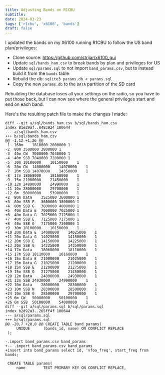 ```yaml
---
title: Adjusting Bands on R1CBU
subtitle: 
date: 2024-03-23
tags: ['r1cbu', 'x6100', 'bands']
draft: false
---
```


I updated the bands 
on my X6100 running R1CBU
to follow the US band plan/privileges:
- Clone source: https://github.com/strijar/x6100_gui
- Update `sql/bands_ham.csv` to break bands by plan and privileges for US
- Update  `sql/params.sql` to not import `band_params.csv`,
  but to instead build it
  from the `bands` table
- Rebuild the db: `sqlite3 params.db < params.sql`
- Copy the new `params.db` to the `DATA` partition of the SD card

Rebuilding the database
loses all your settings 
on the radio,
so you have to put those back,
but I can now see where 
the general privileges start and end
on each band.
 
<!--more-->

Here's the resulting patch file 
to make the changes I made:
```
diff --git a/sql/bands_ham.csv b/sql/bands_ham.csv
index 81e29af..8483924 100644
--- a/sql/bands_ham.csv
+++ b/sql/bands_ham.csv
@@ -1,12 +1,26 @@
 1	160m	1810000	2000000	1
-2	80m	3500000	3800000	1
-3	40m CW	7000000	7040000	1
-4	40m SSB	7040000	7200000	1
-5	30m	10100000	10150000	1
-6	20m CW	14000000	14070000	1
-7	20m SSB	14070000	14350000	1
-8	17m	18068000	18168000	1
-9	15m	21000000	21450000	1
-10	12m	24890000	24990000	1
-11	10m	28000000	29700000	1
-12	6m	50000000	53900000	1
+2	80m Data	3525000	3600000	1
+3	80m SSB E	3600000	3800000	1
+4	80m SSB G	3800000	4000000	1
+5	40m Data E	7000000	7025000	1
+6	40m Data G	7025000	7125000	1
+7	40m SSB E	7125000	7175000	1
+8	40m SSB G	7175000	7300000	1
+9	30m	10100000	10150000	1
+10	20m Data E	14000000	14025000	1
+11	20m Data G	14025000	14150000	1
+12	20m SSB E	14150000	14225000	1
+13	20m SSB G	14225000	14350000	1
+14	17m Data	18068000	18110000	1
+15	17m SSB	18110000	18168000	1
+16	15m Data E	21000000	21025000	1
+17	15m Data G	21025000	21200000	1
+18	15m SSB E	21200000	21275000	1
+19	15m SSB G	21275000	21450000	1
+20	12m Data	24890000	24930000	1
+21	12m SSB	24930000	24990000	1
+22	10m Data	28000000	28300000	1
+23	10m SSB N	28300000	28500000	1
+24	10m SSB G	28500000	29700000	1
+25	6m CW	50000000	50100000	1
+26	6m SSB	50100000	54000000	1
diff --git a/sql/params.sql b/sql/params.sql
index b2d92a3..265ff4f 100644
--- a/sql/params.sql
+++ b/sql/params.sql
@@ -20,7 +20,8 @@ CREATE TABLE band_params(
     UNIQUE      (bands_id, name) ON CONFLICT REPLACE
 );
 
-.import band_params.csv band_params
+-- .import band_params.csv band_params
+insert into band_params select id, 'vfoa_freq', start_freq from bands;
 
 CREATE TABLE params(
     name        TEXT PRIMARY KEY ON CONFLICT REPLACE,
```

